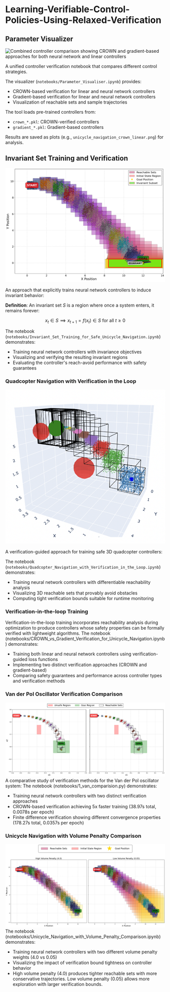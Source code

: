 # Learning-Verifiable-Control-Policies-Using-Relaxed-Verification

## Parameter Visualizer

![Combined controller comparison showing CROWN and gradient-based approaches for both neural network and linear controllers](images/combined.png)

A unified controller verification notebook that compares different control strategies.

The visualizer (`notebooks/Parameter_Visualiser.ipynb`) provides:
- CROWN-based verification for linear and neural network controllers
- Gradient-based verification for linear and neural network controllers
- Visualization of reachable sets and sample trajectories

The tool loads pre-trained controllers from:
- `crown_*.pkl`: CROWN-verified controllers
- `gradient_*.pkl`: Gradient-based controllers

Results are saved as plots (e.g., `unicycle_navigation_crown_linear.png`) for analysis.

## Invariant Set Training and Verification

![Unicycle navigation with invariant set highlighted](images/invariant.png)

An approach that explicitly trains neural network controllers to induce invariant behavior:


**Definition**: An invariant set $S$ is a region where once a system enters, it remains forever:

$$x_t \in S \implies x_{t+1} = f(x_t) \in S \text{ for all } t \geq 0$$

The notebook (`notebooks/Invariant_Set_Training_for_Safe_Unicycle_Navigation.ipynb`) demonstrates:
- Training neural network controllers with invariance objectives
- Visualizing and verifying the resulting invariant regions
- Evaluating the controller's reach-avoid performance with safety guarantees

### Quadcopter Navigation with Verification in the Loop

![Quadcopter Navigation with Verification in the Loop](images/quad2.png)

A verification-guided approach for training safe 3D quadcopter controllers:

The notebook (`notebooks/Quadcopter_Navigation_with_Verification_in_the_Loop.ipynb`) demonstrates:
* Training neural network controllers with differentiable reachability analysis
* Visualizing 3D reachable sets that provably avoid obstacles
* Computing tight verification bounds suitable for runtime monitoring

### Verification-in-the-loop Training

Verification-in-the-loop training incorporates reachability analysis during optimization to produce controllers whose safety properties can be formally verified with lightweight algorithms.
The notebook (notebooks/CROWN_vs_Gradient_Verification_for_Unicycle_Navigation.ipynb) demonstrates:

* Training both linear and neural network controllers using verification-guided loss functions
* Implementing two distinct verification approaches (CROWN and gradient-based)
* Comparing safety guarantees and performance across controller types and verification methods

### Van der Pol Oscillator Verification Comparison
![CROWN vs finite difference verification for Van der Pol oscillator control](images/van.png)
A comparative study of verification methods for the Van der Pol oscillator system:
The notebook (notebooks/1_van_comparision.py) demonstrates:

* Training neural network controllers with two distinct verification approaches
* CROWN-based verification achieving 5x faster training (38.97s total, 0.0078s per epoch)
* Finite difference verification showing different convergence properties (178.27s total, 0.0357s per epoch)

### Unicycle Navigation with Volume Penalty Comparison
![Unicycle navigation with volume penalty comparision](images/volume_penalty.png)
The notebook (notebooks/Unicycle_Navigation_with_Volume_Penalty_Comparison.ipynb) demonstrates:

* Training neural network controllers with two different volume penalty weights (4.0 vs 0.05)
* Visualizing the impact of verification bound tightness on controller behavior
* High volume penalty (4.0) produces tighter reachable sets with more conservative trajectories. Low volume penalty (0.05) allows more exploration with larger verification bounds.